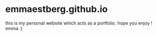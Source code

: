 # emmaestberg.github.io
this is my personal website
which acts as a portfolio.
hope you enjoy !
emma :)
